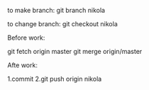 to make branch:
git branch nikola

to change branch:
git checkout nikola



Before work:

git fetch origin master
git merge origin/master



Afte work:

1.commit
2.git push origin nikola
